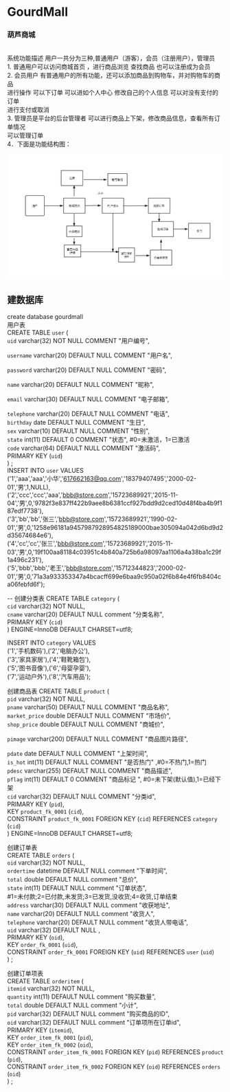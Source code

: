 # GourdMall
### 葫芦商城
<br>
系统功能描述 用户一共分为三种,普通用户（游客），会员（注册用户），管理员<br>
1. 普通用户可以访问商城首页 ，进行商品浏览 查找商品 也可以注册成为会员<br>
2. 会员用户 有普通用户的所有功能，还可以添加商品到购物车，并对购物车的商品<br>
进行操作 可以下订单 可以进如个人中心 修改自己的个人信息 可以对没有支付的订单<br>
进行支付或取消<br>
3.  管理员是平台的后台管理者 可以进行商品上下架，修改商品信息，查看所有订单情况<br>
 可以管理订单 <br>
4．下面是功能结构图：<br>

![](img/功能流程图.jpg)

##  建数据库 
create database gourdmall   
用户表    
CREATE TABLE `user` (    
  `uid` varchar(32) NOT NULL COMMENT "用户编号",  
      
  `username` varchar(20) DEFAULT NULL COMMENT "用户名",  
     	  	
  `password` varchar(20) DEFAULT NULL COMMENT "密码",  
  	  
  `name` varchar(20) DEFAULT NULL COMMENT "昵称",	  
       		
  `email` varchar(30) DEFAULT NULL COMMENT "电子邮箱",     
     			
  `telephone` varchar(20) DEFAULT NULL COMMENT "电话",    		  
  `birthday` date DEFAULT NULL COMMENT "生日",     			
  `sex` varchar(10) DEFAULT NULL COMMENT "性别",	     	  
  `state` int(11) DEFAULT 0 COMMENT "状态", #0=未激活，1=已激活  
  `code` varchar(64) DEFAULT NULL COMMENT "激活码",	    	
  PRIMARY KEY (`uid`)    
) ;   
INSERT INTO `user` VALUES      
('1','aaa','aaa','小华','617662163@qq.com','18379407495','2000-02-01','男',1,NULL),        
('2','ccc','ccc','aaa','bbb@store.com','15723689921','2015-11-04','男',0,'9782f3e837ff422b9aee8b6381ccf927bdd9d2ced10d48f4ba4b9f187edf7738'),     
('3','bb','bb','张三','bbb@store.com','15723689921','1990-02-01','男',0,'1258e96181a9457987928954825189000bae305094a042d6bd9d2d35674684e6'),     
('4','cc','cc','张三','bbb@store.com','15723689921','2015-11-03','男',0,'19f100aa81184c03951c4b840a725b6a98097aa1106a4a38ba1c29f1a496c231'),     
('5','bbb','bbb','老王','bbb@store.com','15712344823','2000-02-01','男',0,'71a3a933353347a4bcacff699e6baa9c950a02f6b84e4f6fb8404ca06febfd6f');     
   
   
--  创建分类表
CREATE TABLE `category` (  
  `cid` varchar(32) NOT NULL,   
  `cname` varchar(20) DEFAULT NULL comment "分类名称",	  
  PRIMARY KEY (`cid`)   
) ENGINE=InnoDB DEFAULT CHARSET=utf8;    
   
 INSERT INTO `category` VALUES   
 ('1','手机数码'),('2','电脑办公'),  
 ('3','家具家居'),('4','鞋靴箱包'),  
 ('5','图书音像'),('6','母婴孕婴'),  
 ('7','运动户外'),('8','汽车用品'); 
 
 创建商品表
 CREATE TABLE `product` (   
   `pid` varchar(32) NOT NULL,    
   `pname` varchar(50) DEFAULT NULL COMMENT "商品名称",   
   `market_price` double DEFAULT NULL COMMENT "市场价",	  
   `shop_price` double DEFAULT NULL COMMENT "商城价",   	 
   
   `pimage` varchar(200) DEFAULT NULL COMMENT "商品图片路径",	   
   
   `pdate` date DEFAULT NULL COMMENT "上架时间",   
   `is_hot` int(11) DEFAULT NULL COMMENT "是否热门" ,#0=不热门,1=热门    
   `pdesc` varchar(255) DEFAULT NULL COMMENT "商品描述",    
   `pflag` int(11) DEFAULT 0 COMMENT "商品标记 ",	#0=未下架(默认值),1=已经下架    
   `cid` varchar(32) DEFAULT NULL COMMENT "分类id",	 	   
   PRIMARY KEY (`pid`),    
   KEY `product_fk_0001` (`cid`),   
   CONSTRAINT `product_fk_0001` FOREIGN KEY (`cid`) REFERENCES `category` (`cid`)    
 ) ENGINE=InnoDB DEFAULT CHARSET=utf8;    
 
 创建订单表   
 CREATE TABLE `orders` (   
   `oid` varchar(32) NOT NULL,    
   `ordertime` datetime DEFAULT NULL comment "下单时间",	     
   `total` double DEFAULT NULL comment "总价",	    			
   `state` int(11) DEFAULT NULL comment "订单状态",  	      
   			#1=未付款;2=已付款,未发货;3=已发货,没收货;4=收货,订单结束   
   `address` varchar(30) DEFAULT NULL comment "收获地址",   
   `name` varchar(20) DEFAULT NULL comment "收货人",	  	
   `telephone` varchar(20) DEFAULT NULL comment "收货人带电话",   	
   `uid` varchar(32) DEFAULT NULL ,     
   PRIMARY KEY (`oid`),    
   KEY `order_fk_0001` (`uid`),    
   CONSTRAINT `order_fk_0001` FOREIGN KEY (`uid`) REFERENCES `user` (`uid`)        
 ) ;    
 
 创建订单项表    
CREATE TABLE `orderitem` (    
  `itemid` varchar(32) NOT NULL,    
  `quantity` int(11) DEFAULT NULL comment "购买数量",   	  	  
  `total` double DEFAULT NULL comment "小计",   
  `pid` varchar(32) DEFAULT NULL comment "购买商品的ID",    
  `oid` varchar(32) DEFAULT NULL comment "订单项所在订单id",   
  PRIMARY KEY (`itemid`),    
  KEY `order_item_fk_0001` (`pid`),       
  KEY `order_item_fk_0002` (`oid`),      
  CONSTRAINT `order_item_fk_0001` FOREIGN KEY (`pid`) REFERENCES `product` (`pid`),      
  CONSTRAINT `order_item_fk_0002` FOREIGN KEY (`oid`) REFERENCES `orders` (`oid`)     
) ;     
